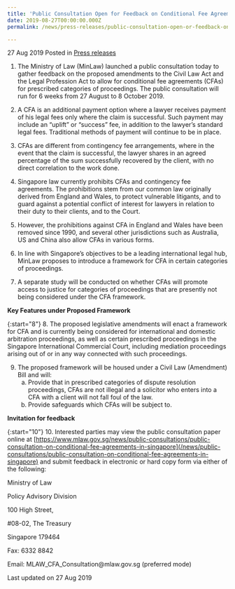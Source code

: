 ```yaml
---
title: 'Public Consultation Open for Feedback on Conditional Fee Agreements in Singapore'
date: 2019-08-27T00:00:00.000Z
permalink: /news/press-releases/public-consultation-open-or-feedback-on-conditional-fee-agreements-in-singapore/

---
```



27 Aug 2019 Posted in [Press releases](/news/press-releases)

1. The Ministry of Law (MinLaw) launched a public consultation today to gather feedback on the proposed amendments to the Civil Law Act and the Legal Profession Act to allow for conditional fee agreements (CFAs) for prescribed categories of proceedings. The public consultation will run for 6 weeks from 27 August to 8 October 2019.

 

2. A CFA is an additional payment option where a lawyer receives payment of his legal fees only where the claim is successful. Such payment may include an “uplift” or “success” fee, in addition to the lawyer’s standard legal fees. Traditional methods of payment will continue to be in place.

 

3. CFAs are different from contingency fee arrangements, where in the event that the claim is successful, the lawyer shares in an agreed percentage of the sum successfully recovered by the client, with no direct correlation to the work done.

 

4. Singapore law currently prohibits CFAs and contingency fee agreements. The prohibitions stem from our common law originally derived from England and Wales, to protect vulnerable litigants, and to guard against a potential conflict of interest for lawyers in relation to their duty to their clients, and to the Court.

 

5. However, the prohibitions against CFA in England and Wales have been removed since 1990, and several other jurisdictions such as Australia, US and China also allow CFAs in various forms.

 

6. In line with Singapore’s objectives to be a leading international legal hub, MinLaw proposes to introduce a framework for CFA in certain categories of proceedings.

 

7. A separate study will be conducted on whether CFAs will promote access to justice for categories of proceedings that are presently not being considered under the CFA framework.

**Key Features under Proposed Framework**


{:start="8"}
8. The proposed legislative amendments will enact a framework for CFA and is currently being considered for international and domestic arbitration proceedings, as well as certain prescribed proceedings in the Singapore International Commercial Court, including mediation proceedings arising out of or in any way connected with such proceedings.


<ol start="9">
<li> The proposed framework will be housed under a Civil Law (Amendment) Bill and will:

<ol style="list-style-type: lower-alpha">
<li>Provide that in prescribed categories of dispute resolution proceedings, CFAs are not illegal and a solicitor who enters into a CFA with a client will not fall foul of the law.</li>
<li> Provide safeguards which CFAs will be subject to.</li>
</ol>

</li>
</ol>

**Invitation for feedback**


{:start="10"}
10. Interested parties may view the public consultation paper online at [https://www.mlaw.gov.sg/news/public-consultations/public-consultation-on-conditional-fee-agreements-in-singapore](/news/public-consultations/public-consultation-on-conditional-fee-agreements-in-singapore) and submit feedback in electronic or hard copy form via either of the following:

<p class="address-centered">Ministry of Law</p>
<p class="address-centered">Policy Advisory Division</p>
<p class="address-centered">100 High Street,</p>
<p class="address-centered">#08-02, The Treasury</p>
<p class="address-centered">Singapore 179464</p>
<p class="address-centered">Fax: 6332 8842</p>
<p class="address-centered">Email: MLAW_CFA_Consultation@mlaw.gov.sg (preferred mode)</p>

<p class="right-side-updated">Last updated on 27 Aug 2019</p>


